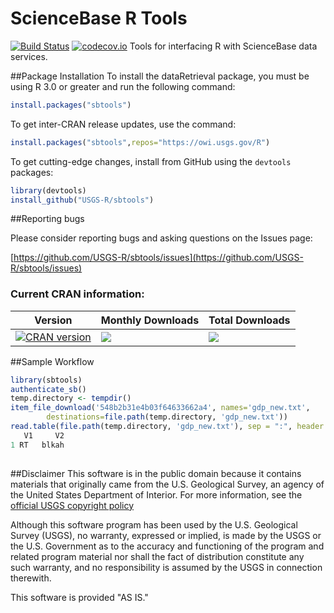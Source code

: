 ScienceBase R Tools
===

[![Build Status](https://travis-ci.org/USGS-R/sbtools.svg?branch=master)](https://travis-ci.org/USGS-R/sbtools) [![codecov.io](https://codecov.io/github/USGS-R/sbtools/coverage.svg?branch=master)](https://codecov.io/github/USGS-R/sbtools?branch=master)
Tools for interfacing R with ScienceBase data services.


##Package Installation
To install the dataRetrieval package, you must be using R 3.0 or greater and run the following command:

```R
install.packages("sbtools")
```

To get inter-CRAN release updates, use the command:
```r
install.packages("sbtools",repos="https://owi.usgs.gov/R")
```

To get cutting-edge changes, install from GitHub using the `devtools` packages:

```r
library(devtools)
install_github("USGS-R/sbtools")
```

##Reporting bugs

Please consider reporting bugs and asking questions on the Issues page:

[https://github.com/USGS-R/sbtools/issues](https://github.com/USGS-R/sbtools/issues)

### Current CRAN information:

|Version|Monthly Downloads|Total Downloads|
|----------|------------|------------|
|[![CRAN version](http://www.r-pkg.org/badges/version/sbtools)](https://cran.r-project.org/package=sbtools)|[![](http://cranlogs.r-pkg.org/badges/sbtools)](https://cran.r-project.org/package=sbtools)|[![](http://cranlogs.r-pkg.org/badges/grand-total/sbtools)](https://cran.r-project.org/package=sbtools)|


##Sample Workflow

```r
library(sbtools)
authenticate_sb()
temp.directory <- tempdir()
item_file_download('548b2b31e4b03f64633662a4', names='gdp_new.txt',
		destinations=file.path(temp.directory, 'gdp_new.txt'))
read.table(file.path(temp.directory, 'gdp_new.txt'), sep = ":", header = FALSE)
   V1     V2
1 RT   blkah		
		
```


##Disclaimer
This software is in the public domain because it contains materials that originally came from the U.S. Geological Survey, an agency of the United States Department of Interior. For more information, see the [official USGS copyright policy](http://www.usgs.gov/visual-id/credit_usgs.html#copyright/ "official USGS copyright policy")

Although this software program has been used by the U.S. Geological Survey (USGS), no warranty, expressed or implied, is made by the USGS or the U.S. Government as to the accuracy and functioning of the program and related program material nor shall the fact of distribution constitute any such warranty, and no responsibility is assumed by the USGS in connection therewith.

This software is provided "AS IS."

